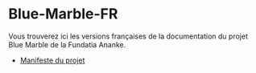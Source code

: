 # Blue-Marble-FR

Vous trouverez ici les versions françaises de la documentation du projet Blue Marble de la Fundatia Ananke.

- [Manifeste du projet](https://github.com/dvarlot/Blue-Marble-FR/blob/main/Manifeste%20Blue%20Marble%20(FR).md)
